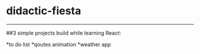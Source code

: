 # didactic-fiesta

---

##3 simple projects build while learning React:

*to do list
*qoutes animation
*weather app